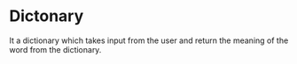 # Dictonary
It a dictionary which takes input from the user and return the meaning of the word from the dictionary.
